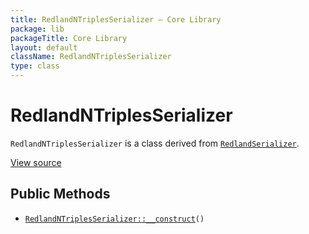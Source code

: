 ```yaml
---
title: RedlandNTriplesSerializer — Core Library
package: lib
packageTitle: Core Library
layout: default
className: RedlandNTriplesSerializer
type: class
---
```


# RedlandNTriplesSerializer

<code>RedlandNTriplesSerializer</code> is a class derived from <code><a href="RedlandSerializer">RedlandSerializer</a></code>.

<a href="https://github.com/eregansu/lib/blob/master/rdf/redland.php">View source</a>

## Public Methods

* <code><a href="RedlandNTriplesSerializer%3A%3A__construct">RedlandNTriplesSerializer::__construct</a>()</code>

